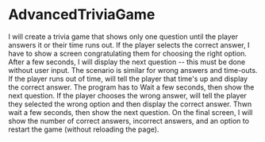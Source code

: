 # AdvancedTriviaGame
I will create a trivia game that shows only one question until the player answers it or their time runs out. If the player selects the correct answer, I have to show a screen congratulating them for choosing the right option. After a few seconds, I will display the next question -- this must be done without user input.  The scenario is similar for wrong answers and time-outs.   If the player runs out of time, will tell the player that time's up and display the correct answer. The program has to Wait a few seconds, then show the next question. If the player chooses the wrong answer, will tell the player they selected the wrong option and then display the correct answer. Thwn wait a few seconds, then show the next question.   On the final screen, I will show the number of correct answers, incorrect answers, and an option to restart the game (without reloading the page).
